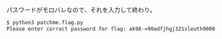 パスワードがモロバレなので、それを入力して終わり。  

```bash
$ python3 patchme.flag.py
Please enter correct password for flag: ak98-=90adfjhgj321sleuth9000
```

